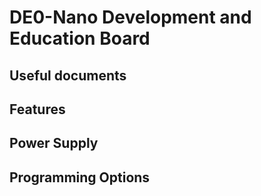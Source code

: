 # DE0-Nano Development and Education Board

## Useful documents

## Features

## Power Supply

## Programming Options

